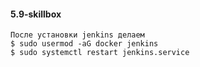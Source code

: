 #### 5.9-skillbox

```
После установки jenkins делаем
$ sudo usermod -aG docker jenkins
$ sudo systemctl restart jenkins.service
```
